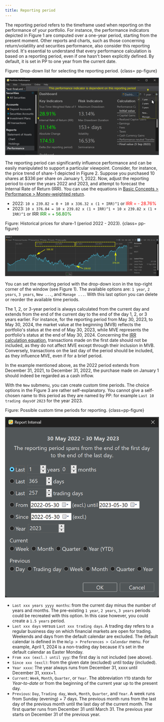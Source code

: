 ```yaml
---
title: Reporting period
---
```

The reporting period refers to the timeframe used when reporting on the performance of your portfolio. For instance, the performance indicators depicted in Figure 1 are computed over a one-year period, starting from the present moment. Other reports and charts, such as those concerning return/volatility and securities performance, also consider this reporting period. It's essential to understand that every performance calculation is based on a reporting period, even if one hasn't been explicitly defined. By default, it is set in PP to one year from the current date.

Figure: Drop-down list for selecting the reporting period. {class= pp-figure}

![](images/reporting-period-performance.svg)

The reporting period can significantly influence performance and can be easily manipulated to support a particular viewpoint. Consider, for instance, the price trend of share-1 depicted in Figure 2. Suppose you purchased 10 shares at $336 per share on January 1, 2022. Now, adjust the reporting period to cover the years 2022 and 2023, and attempt to forecast the Internal Rate of Return (IRR). You can use the equations in [Basic Concepts > Performance > Money-weighted return](./performance/money-weighted.md).

- 2022: `10 x 239.82 = 0 + 10 x 336.32 x (1 + IRR)^1` or <span style="color:red">IRR = - 28.76% </span>
- 2023: `10 x 376.04 = 10 x 239.82 x (1 + IRR)^1 + 10 x 239.82 x (1 + IRR)^1` or IRR <span style="color:green">IRR = +  56.80% </span>

Figure: Historical prices for share-1 (period 2022 - 2023). {class= pp-figure}

![](images/reporting-period-share-1.svg)

You can set the reporting period with the drop-down icon in the top-right corner of the window (see Figure 1). The available options are: `1 year`, `2 years`, `3 years`, `New ...`, and `Manage ...`.  With this last option you can delete or reorder the available time periods.

The 1, 2, or 3-year period is always calculated from the current day and extends from the end of the current day to the end of the day 1, 2, or 3 years earlier. For instance, for the reporting period from May 30, 2023, to May 30, 2024, the market value at the beginning (MVB) reflects the portfolio's status at the end of May 30, 2023, while MVE represents the portfolio's status at the end of May 30, 2024. Concerning the [IRR calculation equation](./performance/money-weighted.md), transactions made on the first date should not be included, as they do not affect MVE except through their inclusion in MVB. Conversely, transactions on the last day of the period should be included, as they influence MVE, even if for a brief period.

In the example mentioned above, as the 2022 period extends from December 31, 2021, to December 31, 2022, the purchase made on January 1 should indeed be regarded as a cash inflow.

With the `New` submenu, you can create custom time periods. The choice options in the Figure 3 are rather self-explanatory. You cannot give a self-chosen name to this period as they are named by PP: for example `Last 10 trading days`or `2023` for the year 2023.

Figure: Possible custom time periods for reporting. {class=pp-figure}

![](images/reporting-period-new.png)

- `Last xxx years yyyy months`: from the current day minus the number of years and months. The pre-existing `1 year`, `2 years`, `3 years` periods could be recreated with this option. In this case however, you could create a `1.5 years` period.
- `Last xxx days` versus `Last xxx trading days`. A trading day refers to a regular business day on which financial markets are open for trading. Weekends and days from the default calendar are excluded. The default calendar is defined in the `Help > Preferences > Calendar` menu. For example, April 1, 2024 is a non-trading day because it's set in the default calendar as Easter Monday.
- `From xxx (excl.) until yyy`: the first day is not included (see above).
- `Since xxx (excl)`: from the given date (excluded) until today (included).
- `Year xxxx`: The year always runs from December 31, xxxx until December 31, xxxx+1.
- `Current`: `Week`, `Month`, `Quarter`, or `Year`. The abbreviation `YTD` stands for *Year-to-date* or from the beginning of the current year up to the present day.
- `Previous`: `Day`, `Trading day`, `Week`, `Month`, `Quarter`, and `Year`. A week runs from Sunday (evening) + 7 days. The previous month runs from the last day of the previous month until the last day of the current month. The first quarter runs from December 31 until March 31. The previous year starts on December 31 of the previous year.